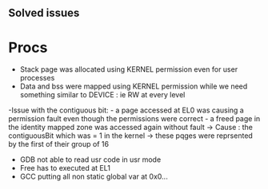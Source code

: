 ## Solved issues ##
# Procs #
- Stack page was allocated using KERNEL permission even for user processes
- Data and bss were mapped using KERNEL permission while we need something similar to DEVICE : ie RW at every level

-Issue with the contiguous bit:
       - a page accessed at EL0 was causing a permission fault even though the permissions were correct
       - a freed page in the identity mapped zone was accessed again without fault
 -> Cause : the contiguousBit which was = 1 in the kernel -> these pqges were reprsented by the first of their group of 16

- GDB not able to read usr code in usr mode
- Free has to executed at EL1
- GCC putting all non static global var at 0x0...
